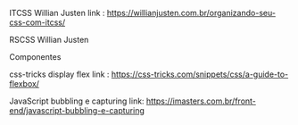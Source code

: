 ITCSS Willian Justen link : https://willianjusten.com.br/organizando-seu-css-com-itcss/

RSCSS Willian Justen

Componentes


css-tricks display flex link : https://css-tricks.com/snippets/css/a-guide-to-flexbox/



JavaScript bubbling e capturing link: https://imasters.com.br/front-end/javascript-bubbling-e-capturing